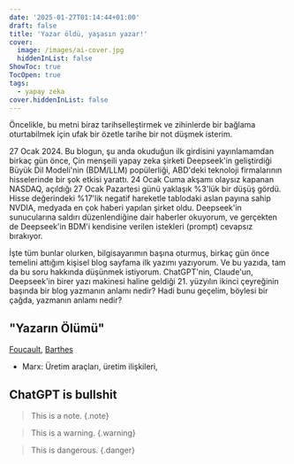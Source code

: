 ```yaml
---
date: '2025-01-27T01:14:44+01:00'
draft: false
title: 'Yazar öldü, yaşasın yazar!'
cover:
  image: /images/ai-cover.jpg
  hiddenInList: false
ShowToc: true
TocOpen: true
tags:
  - yapay zeka
cover.hiddenInList: false
---
```


Öncelikle, bu metni biraz tarihselleştirmek ve zihinlerde bir bağlama oturtabilmek için ufak bir özetle tarihe bir not düşmek isterim.

27 Ocak 2024.
Bu blogun, şu anda okuduğun ilk girdisini yayınlamamdan birkaç gün önce, Çin menşeili yapay zeka şirketi Deepseek'in geliştirdiği Büyük Dil Modeli'nin (BDM/LLM) popülerliği, ABD'deki teknoloji firmalarının hisselerinde bir şok etkisi yarattı. 24 Ocak Cuma akşamı olaysız kapanan NASDAQ, açıldığı 27 Ocak Pazartesi günü yaklaşık %3'lük bir düşüş gördü. Hisse değerindeki %17'lik negatif hareketle tablodaki aslan payına sahip NVDIA, medyada en çok haberi yapılan şirket oldu. Deepseek'in sunucularına saldırı düzenlendiğine dair haberler okuyorum, ve gerçekten de Deepseek'in BDM'i kendisine verilen istekleri (prompt) cevapsız bırakıyor.

İşte tüm bunlar olurken, bilgisayarımın başına oturmuş, birkaç gün önce temelini attığım kişisel blog sayfama ilk yazımı yazıyorum. Ve bu yazıda, tam da bu soru hakkında düşünmek istiyorum. ChatGPT'nin, Claude'un, Deepseek'in birer yazı makinesi haline geldiği 21. yüzyılın ikinci çeyreğinin başında bir blog yazmanın anlamı nedir? Hadi bunu geçelim, böylesi bir çağda, yazmanın anlamı nedir?

## "Yazarın Ölümü"

[Foucault](/documents/foucault-what-is-an-author.pdf), [Barthes](/documents/barthes-the-death-of-the-author.pdf)

- Marx: Üretim araçları, üretim ilişkileri, 

## ChatGPT is bullshit

> This is a note.
{.note}

> This is a warning.
{.warning}

> This is dangerous.
{.danger}
